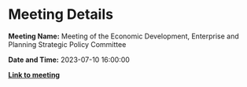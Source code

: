 # Meeting Details

**Meeting Name:** Meeting of the Economic Development, Enterprise and Planning Strategic Policy Committee

**Date and Time:** 2023-07-10 16:00:00

**<a href="https://www.limerick.ie/council/whats-on/meeting-of-the-economic-development-enterprise-and-planning-strategic-policy-1" target="_blank">Link to meeting</a>**
